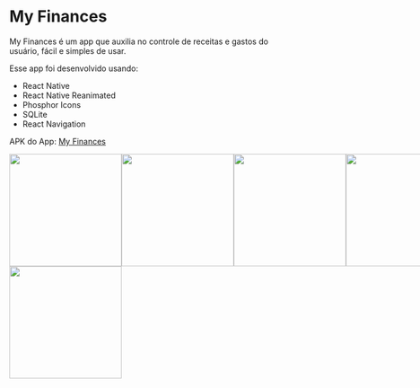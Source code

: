 # My Finances

My Finances é um app que auxilia no controle de receitas e gastos do usuário, fácil e simples de usar.

Esse app foi desenvolvido usando: 
<ul>
  <li>React Native</li>
  <li>React Native Reanimated</li>
  <li>Phosphor Icons</li>
  <li>SQLite</li>
  <li>React Navigation</li>
</ul>

APK do App: [My Finances](https://expo.dev/artifacts/eas/431vLdNmfNhZJwsBSmcBMv.apk)
 <div style="display:flex">
  <img width="200" src="https://user-images.githubusercontent.com/60020363/189503802-5926e191-d9f6-491a-a9ad-fb32599d1b9e.jpeg" />

  <img width="200" src="https://user-images.githubusercontent.com/60020363/189503804-c79030c5-1e44-4b35-9c13-e78928b7b739.jpeg" />
  
  <img width="200" src="https://user-images.githubusercontent.com/60020363/189503807-d641283c-d5f7-4c53-af82-ec7848117c66.jpeg" />
  
  <img width="200" src="https://user-images.githubusercontent.com/60020363/189503808-f89a3a13-e441-4dbc-b314-7f4f2aaf75eb.jpeg" />
</div>
 <div style="display:flex">
  <img width="200" src="https://user-images.githubusercontent.com/60020363/192066587-48763756-be02-4d8b-bf2c-9c29b685692a.png" />
</div>


